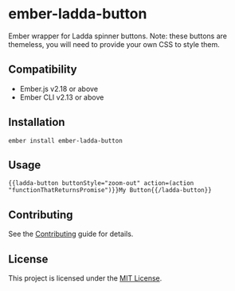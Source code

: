 ember-ladda-button
==============================================================================

Ember wrapper for Ladda spinner buttons. Note: these buttons are themeless, you will need to provide your own CSS to style them.


Compatibility
------------------------------------------------------------------------------

* Ember.js v2.18 or above
* Ember CLI v2.13 or above


Installation
------------------------------------------------------------------------------

```
ember install ember-ladda-button
```


Usage
------------------------------------------------------------------------------

`{{ladda-button buttonStyle="zoom-out" action=(action "functionThatReturnsPromise")}}My Button{{/ladda-button}}`


Contributing
------------------------------------------------------------------------------

See the [Contributing](CONTRIBUTING.md) guide for details.


License
------------------------------------------------------------------------------

This project is licensed under the [MIT License](LICENSE.md).
